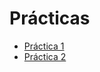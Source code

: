 # Prácticas 

* [Práctica 1](https://github.com/UG-Cloud-Computing-2016-Semester1/Practicas/tree/master/Practica_1)
* [Práctica 2](https://github.com/UG-Cloud-Computing-2016-Semester1/Practicas/tree/master/Practica_2)
